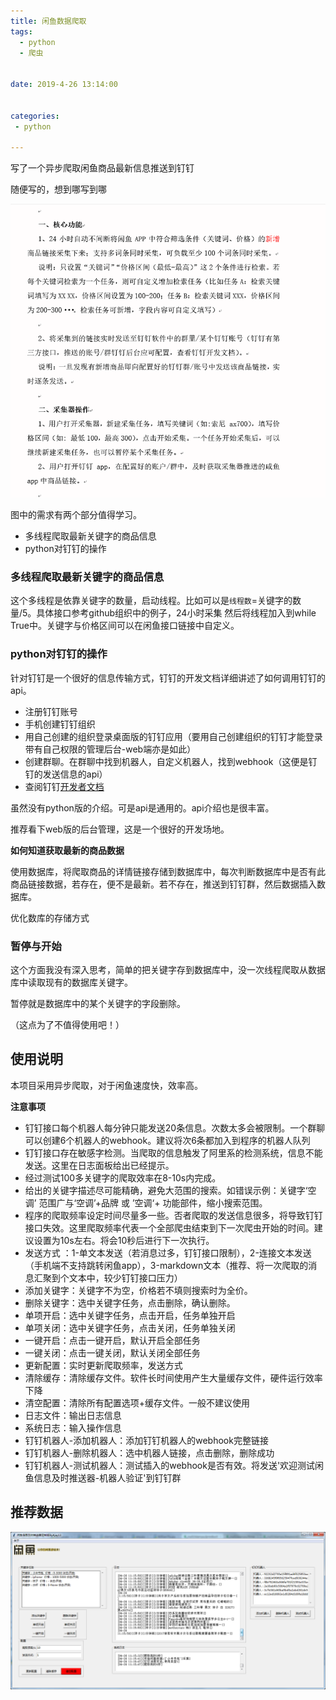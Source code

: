 ```yaml
---
title: 闲鱼数据爬取
tags:
  - python
  - 爬虫
  

date: 2019-4-26 13:14:00


categories:
 - python

---
```

写了一个异步爬取闲鱼商品最新信息推送到钉钉
<!--more-->

随便写的，想到哪写到哪

![](https://raw.githubusercontent.com/Hatcat123/GraphicBed/master/Img/20190425195555.png)


图中的需求有两个部分值得学习。

 - 多线程爬取最新关键字的商品信息
 - python对钉钉的操作

### 多线程爬取最新关键字的商品信息

这个多线程是依靠关键字的数量，启动线程。比如可以是`线程数`=关键字的数量/5。具体接口参考github组织中的例子，24小时采集 然后将线程加入到while True中。关键字与价格区间可以在闲鱼接口链接中自定义。



### python对钉钉的操作

针对钉钉是一个很好的信息传输方式，钉钉的开发文档详细讲述了如何调用钉钉的api。

- 注册钉钉账号
- 手机创建钉钉组织
- 用自己创建的组织登录桌面版的钉钉应用（要用自己创建组织的钉钉才能登录带有自己权限的管理后台-web端亦是如此）
- 创建群聊。在群聊中找到机器人，自定义机器人，找到webhook（这便是钉钉的发送信息的api）
- 查阅钉钉[开发者文档](https://open-doc.dingtalk.com/microapp/serverapi2/qf2nxq)

虽然没有python版的介绍。可是api是通用的。api介绍也是很丰富。

推荐看下web版的后台管理，这是一个很好的开发场地。


**如何知道获取最新的商品数据**

使用数据库，将爬取商品的详情链接存储到数据库中，每次判断数据库中是否有此商品链接数据，若存在，便不是最新。若不存在，推送到钉钉群，然后数据插入数据库。

优化数库的存储方式



### 暂停与开始

这个方面我没有深入思考，简单的把关键字存到数据库中，没一次线程爬取从数据库中读取现有的数据库关键字。

暂停就是数据库中的某个关键字的字段删除。

（这点为了不值得使用吧！）





## 使用说明

本项目采用异步爬取，对于闲鱼速度快，效率高。

**注意事项**

- 钉钉接口每个机器人每分钟只能发送20条信息。次数太多会被限制。一个群聊可以创建6个机器人的webhook。建议将次6条都加入到程序的机器人队列
- 钉钉接口存在敏感字检测。当爬取的信息触发了阿里系的检测系统，信息不能发送。这里在日志面板给出已经提示。
- 经过测试100多关键字的爬取效率在8-10s内完成。
- 给出的关键字描述尽可能精确，避免大范围的搜索。如错误示例：关键字‘空调’ 范围广与‘空调’+品牌  或 ’空调‘+ 功能部件，缩小搜索范围。
- 程序的爬取频率设定时间尽量多一些。否者爬取的发送信息很多，将导致钉钉接口失效。这里爬取频率代表一个全部爬虫结束到下一次爬虫开始的时间。建议设置为10s左右。将会10秒后进行下一次执行。
- 发送方式 ：1-单文本发送（若消息过多，钉钉接口限制），2-连接文本发送（手机端不支持跳转闲鱼app），3-markdown文本（推荐、将一次爬取的消息汇聚到个文本中，较少钉钉接口压力）
- 添加关键字：关键字不为空，价格若不填则搜索时为全价。
- 删除关键字：选中关键字任务，点击删除，确认删除。
- 单项开启：选中关键字任务，点击开启，任务单独开启
- 单项关闭：选中关键字任务，点击关闭，任务单独关闭
- 一键开启：点击一键开启，默认开启全部任务
- 一键关闭：点击一键关闭，默认关闭全部任务
- 更新配置：实时更新爬取频率，发送方式
- 清除缓存：清除缓存文件。软件长时间使用产生大量缓存文件，硬件运行效率下降
- 清空配置：清除所有配置选项+缓存文件。一般不建议使用
- 日志文件：输出日志信息
- 系统日志：输入操作信息
- 钉钉机器人-添加机器人：添加钉钉机器人的webhook完整链接
- 钉钉机器人-删除机器人：选中机器人链接，点击删除，删除成功
- 钉钉机器人-测试机器人：测试插入的webhook是否有效。将发送'欢迎测试闲鱼信息及时推送器-机器人验证'到钉钉群

## 推荐数据


![](https://raw.githubusercontent.com/Hatcat123/GraphicBed/master/Img/20190426111615.png)

